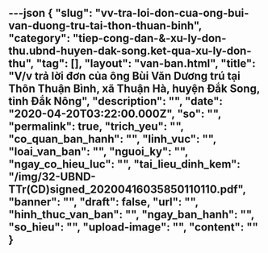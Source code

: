 ---json
{
    "slug": "vv-tra-loi-don-cua-ong-bui-van-duong-tru-tai-thon-thuan-binh",
    "category": "tiep-cong-dan-&-xu-ly-don-thu.ubnd-huyen-dak-song.ket-qua-xu-ly-don-thu",
    "tag": [],
    "layout": "van-ban.html",
    "title": "V/v trả lời đơn của ông Bùi Văn Dương trú tại Thôn Thuận Bình, xã Thuận Hà, huyện Đắk Song, tỉnh Đắk Nông",
    "description": "",
    "date": "2020-04-20T03:22:00.000Z",
    "so": "",
    "permalink": true,
    "trich_yeu": "",
    "co_quan_ban_hanh": "",
    "linh_vuc": "",
    "loai_van_ban": "",
    "nguoi_ky": "",
    "ngay_co_hieu_luc": "",
    "tai_lieu_dinh_kem": "/img/32-UBND-TTr(CD)signed_20200416035850110110.pdf",
    "banner": "",
    "draft": false,
    "url": "",
    "hinh_thuc_van_ban": "",
    "ngay_ban_hanh": "",
    "so_hieu": "",
    "upload-image": "",
    "__content__": ""
}
---
